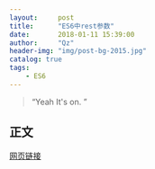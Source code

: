 ```yaml
---
layout:     post
title:      "ES6中rest参数"
date:       2018-01-11 15:39:00
author:     "Qz"
header-img: "img/post-bg-2015.jpg"
catalog: true
tags:
    - ES6
---
```


> “Yeah It's on. ”

## 正文

[网页链接](http://blog.csdn.net/kittyjie/article/details/50400904)